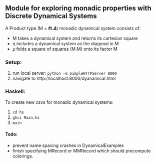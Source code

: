 ## Module for exploring monadic properties with Discrete Dynamical Systems

A Product type (M = 𝝥.𝜟) monadic dynamical system consists of:
* M takes a dynamical system and returns its cartesian square<br>
* η includes a dynamical system as the diagonal in M<br>
* 𝜇 folds a square of squares (M.M) onto its factor M

### Setup:
1. run local server: `python -m SimpleHTTPServer 8000`
2. navigate to http://localhost:8000/dyanamical.html

### Haskell:
To create new csvs for monadic dynamical systems:
1. `cd hs`
2. `ghci Main.hs`
3. `main`

#### Todo:
- prevent name spacing crashes in DynamicalExamples
- finish specifying MRecord or MMRecord which should precompute colorings.